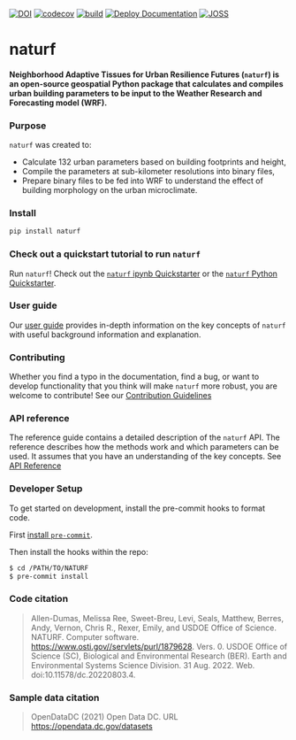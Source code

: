 [![DOI](https://zenodo.org/badge/487911703.svg)](https://zenodo.org/badge/latestdoi/487911703)
[![codecov](https://codecov.io/gh/IMMM-SFA/naturf/graph/badge.svg?token=SoIfjdS6BL)](https://codecov.io/gh/IMMM-SFA/naturf)
[![build](https://github.com/IMMM-SFA/naturf/actions/workflows/build.yml/badge.svg)](https://github.com/IMMM-SFA/naturf/actions/workflows/build.yml)
[![Deploy Documentation](https://github.com/IMMM-SFA/naturf/actions/workflows/deploy.yml/badge.svg)](https://github.com/IMMM-SFA/naturf/actions/workflows/deploy.yml)
[![JOSS](https://joss.theoj.org/papers/e52937327089a970773a331a5cf643fd/status.svg)](https://joss.theoj.org/papers/e52937327089a970773a331a5cf643fd)

# naturf

#### Neighborhood Adaptive Tissues for Urban Resilience Futures (`naturf`) is an open-source geospatial Python package that calculates and compiles urban building parameters to be input to the Weather Research and Forecasting model (WRF).

### Purpose
`naturf` was created to:

  - Calculate 132 urban parameters based on building footprints and height,
  - Compile the parameters at sub-kilometer resolutions into binary files,
  - Prepare binary files to be fed into WRF to understand the effect of building morphology on the urban microclimate.

### Install

```bash
pip install naturf
```

### Check out a quickstart tutorial to run `naturf`

Run `naturf`! Check out the [`naturf` ipynb Quickstarter](https://github.com/IMMM-SFA/naturf/blob/main/notebooks/quickstarter.ipynb) or the [`naturf` Python Quickstarter](https://immm-sfa.github.io/naturf/quickstarter.html).

### User guide

Our [user guide](https://immm-sfa.github.io/naturf/user_guide.html) provides in-depth information on the key concepts of `naturf` with useful background information and explanation.

### Contributing

Whether you find a typo in the documentation, find a bug, or want to develop functionality that you think will make `naturf` more robust, you are welcome to contribute! See our [Contribution Guidelines](https://immm-sfa.github.io/naturf/contributing.html)

### API reference

The reference guide contains a detailed description of the `naturf` API. The reference describes how the methods work and which parameters can be used. It assumes that you have an understanding of the key concepts. See [API Reference](https://immm-sfa.github.io/naturf/modules.html)

### Developer Setup

To get started on development, install the pre-commit hooks to format code.

First [install `pre-commit`](https://pre-commit.com/).

Then install the hooks within the repo:

```bash
$ cd /PATH/TO/NATURF
$ pre-commit install
```

### Code citation

> Allen-Dumas, Melissa Ree, Sweet-Breu, Levi, Seals, Matthew, Berres, Andy, Vernon, Chris R., Rexer, Emily, and USDOE Office of Science. NATURF. Computer software. https://www.osti.gov//servlets/purl/1879628. Vers. 0. USDOE Office of Science (SC), Biological and Environmental Research (BER). Earth and Environmental Systems Science Division. 31 Aug. 2022. Web. doi:10.11578/dc.20220803.4.

### Sample data citation

> OpenDataDC (2021) Open Data DC. URL https://opendata.dc.gov/datasets
